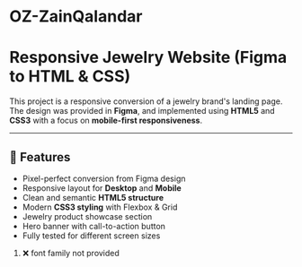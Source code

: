 # OZ-ZainQalandar


# Responsive Jewelry Website (Figma to HTML & CSS)

This project is a responsive conversion of a jewelry brand's landing page.  
The design was provided in **Figma**, and implemented using **HTML5** and **CSS3** with a focus on **mobile-first responsiveness**.

---

## 🚀 Features
- Pixel-perfect conversion from Figma design
- Responsive layout for **Desktop** and **Mobile**
- Clean and semantic **HTML5 structure**
- Modern **CSS3 styling** with Flexbox & Grid
- Jewelry product showcase section
- Hero banner with call-to-action button
- Fully tested for different screen sizes


1) ❌ font family not provided


